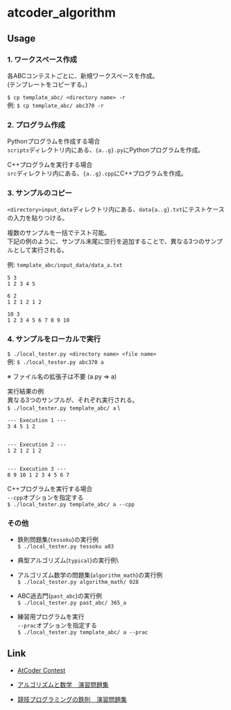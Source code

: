 # atcoder_algorithm

## Usage

### 1. ワークスペース作成
各ABCコンテストごとに、新規ワークスペースを作成。\
(テンプレートをコピーする。)

`$ cp template_abc/ <directory name> -r`\
例: `$ cp template_abc/ abc370 -r`

### 2. プログラム作成
Pythonプログラムを作成する場合\
`scripts`ディレクトリ内にある、`{a..g}.py`にPythonプログラムを作成。

C++プログラムを実行する場合\
`src`ディレクトリ内にある、`{a..g}.cpp`にC++プログラムを作成。

### 3. サンプルのコピー
`<directory>input_data`ディレクトリ内にある、`data{a..g}.txt`にテストケースの入力を貼りつける。

複数のサンプルを一括でテスト可能。\
下記の例のように、サンプル末尾に空行を追加することで、異なる3つのサンプルとして実行される。

例: `template_abc/input_data/data_a.txt`

```
5 3
1 2 3 4 5

6 2
1 2 1 2 1 2

10 3
1 2 3 4 5 6 7 8 9 10
```

### 4. サンプルをローカルで実行
`$ ./local_tester.py <directory name> <file name>`\
例: `$ ./local_tester.py abc370 a`

※ ファイル名の拡張子は不要 (a.py => a)

実行結果の例\
異なる3つのサンプルが、それぞれ実行される。\
`$ ./local_tester.py template_abc/ a` \

```
--- Execution 1 ---
3 4 5 1 2


--- Execution 2 ---
1 2 1 2 1 2


--- Execution 3 ---
8 9 10 1 2 3 4 5 6 7
```

C++プログラムを実行する場合\
`--cpp`オプションを指定する\
`$ ./local_tester.py template_abc/ a --cpp`

### その他

* 鉄則問題集(`tessoku`)の実行例\
`$ ./local_tester.py tessoku a03`

* 典型アルゴリズム(`typical`)の実行例\

* アルゴリズム数学の問題集(`algorithm_math`)の実行例\
`$ ./local_tester.py algorithm_math/ 028`

* ABC過去門(`past_abc`)の実行例\
`$ ./local_tester.py past_abc/ 365_a`

* 練習用プログラムを実行\
`--prac`オプションを指定する\
`$ ./local_tester.py template_abc/ a --prac`

## Link

* [AtCoder Contest](https://atcoder.jp/contests/)

* [アルゴリズムと数学　演習問題集](https://atcoder.jp/contests/math-and-algorithm)

* [競技プログラミングの鉄則　演習問題集](https://atcoder.jp/contests/tessoku-book)